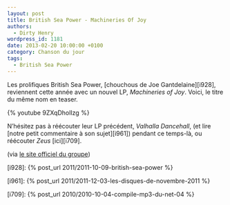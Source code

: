 ```yaml
---
layout: post
title: British Sea Power - Machineries Of Joy
authors:
  - Dirty Henry
wordpress_id: 1181
date: 2013-02-20 10:00:00 +0100
category: Chanson du jour
tags:
  - British Sea Power
---
```


Les prolifiques British Sea Power, [chouchous de Joe Gantdelaine][i928],
reviennent cette année avec un nouvel LP, _Machineries of Joy_. Voici, le titre
du même nom en teaser.

{% youtube 9ZXqDholIzg %}

N’hésitez pas à réécouter leur LP précédent, _Valhalla Dancehall_, (et lire
[notre petit commentaire à son sujet][i961]) pendant ce temps-là, ou réécouter
_Zeus_ [ici][i709].

(via [le site officiel du groupe](http://www.britishseapower.co.uk/))

[i928]: {% post_url 2011/2011-10-09-british-sea-power %}

[i961]: {% post_url 2011/2011-12-03-les-disques-de-novembre-2011 %}

[i709]: {% post_url 2010/2010-10-04-compile-mp3-du-net-04 %}
